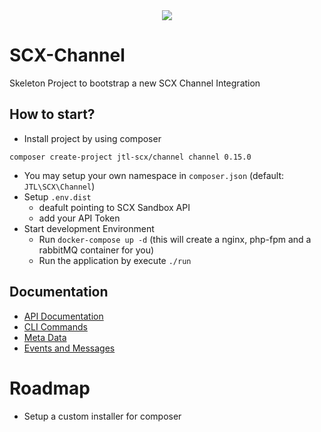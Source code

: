 <div align="center">
  <img src="https://cdn.eazyauction.de/eastatic/scx_logo.png">
</div>

# SCX-Channel

Skeleton Project to bootstrap a new SCX Channel Integration

## How to start?

* Install project by using composer
````
composer create-project jtl-scx/channel channel 0.15.0
````
* You may setup your own namespace in `composer.json` (default: `JTL\SCX\Channel`)
* Setup `.env.dist`
  * deafult pointing to SCX Sandbox API
  * add your API Token
* Start development Environment
  * Run `docker-compose up -d` (this will create a nginx, php-fpm and a rabbitMQ container for you)
  * Run the application by execute `./run`

## Documentation

* [API Documentation](https://scx-sandbox.ui.jtl-software.com/docs/api_channel.html)
* [CLI Commands](docs/010_cli.md)  
* [Meta Data](docs/020_meta_data.md)  
* [Events and Messages](docs/030_event_n_messages.md)  

# Roadmap

* Setup a custom installer for composer 
 

    
    
